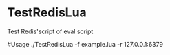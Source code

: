# TestRedisLua
Test Redis'script of eval script

#Usage
./TestRedisLua -f example.lua -r 127.0.0.1:6379
